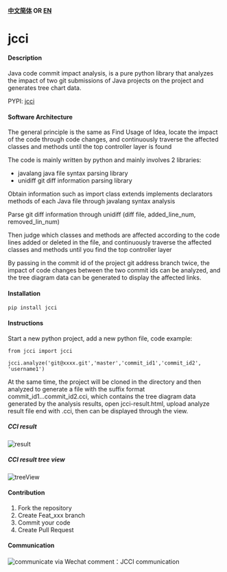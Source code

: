 #### [中文简体](https://github.com/baikaishuipp/jcci/blob/main/README.cn.md) OR [EN](https://github.com/baikaishuipp/jcci/blob/main/README.md)
# jcci

#### Description
Java code commit impact analysis, is a pure python library that analyzes the impact of two git submissions of Java projects on the project and generates tree chart data.

PYPI: [jcci](https://pypi.org/project/jcci/)

#### Software Architecture
The general principle is the same as Find Usage of Idea, locate the impact of the code through code changes, and continuously traverse the affected classes and methods until the top controller layer is found

The code is mainly written by python and mainly involves 2 libraries:

* javalang  java file syntax parsing library
* unidiff  git diff information parsing library

Obtain information such as import class extends implements declarators methods of each Java file through javalang syntax analysis

Parse git diff information through unidiff (diff file, added_line_num, removed_lin_num)

Then judge which classes and methods are affected according to the code lines added or deleted in the file, and continuously traverse the affected classes and methods until you find the top controller layer

By passing in the commit id of the project git address branch twice, the impact of code changes between the two commit ids can be analyzed, and the tree diagram data can be generated to display the affected links.

#### Installation
```
pip install jcci
```

#### Instructions
Start a new python project, add a new python file, code example:

```
from jcci import jcci

jcci.analyze('git@xxxx.git','master','commit_id1','commit_id2', 'username1')
```

At the same time, the project will be cloned in the directory and then analyzed to generate a file with the suffix format commit_id1...commit_id2.cci, which contains the tree diagram data generated by the analysis results, open jcci-result.html, upload analyze result file end with .cci, then can be displayed through the view.


##### CCI result
![result](./images/cci-result.png)

##### CCI result tree view
![treeView](./images/cii-result-tree.png)


#### Contribution

1.  Fork the repository
2.  Create Feat_xxx branch
3.  Commit your code
4.  Create Pull Request

#### Communication
![communicate via Wechat](./images/wechat.jpg) comment：JCCI communication
